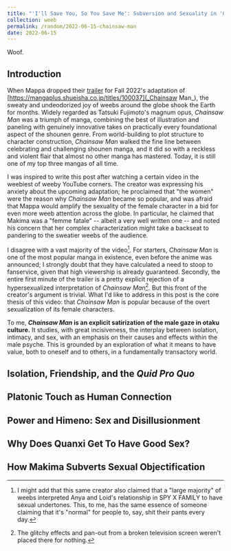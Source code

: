 ```yaml
---
title: "'I'll Save You, So You Save Me': Subversion and Sexuality in 'Chainsaw Man'"
collection: weeb
permalink: /random/2022-06-15-chainsaw-man
date: 2022-06-15
---
```


Woof.

## Introduction
When Mappa dropped their [trailer](https://www.youtube.com/watch?v=l96zmDlWCBk) for Fall 2022's adaptation of [https://mangaplus.shueisha.co.jp/titles/100037](_Chainsaw Man_), the sweaty and undeodorized joy of weebs around the globe shook the Earth for months. Widely regarded as Tatsuki Fujimoto's magnum opus, _Chainsaw Man_ was a triumph of manga, combining the best of illustration and paneling with genuinely innovative takes on practically every foundational aspect of the shounen genre. From world-building to plot structure to character construction, _Chainsaw Man_ walked the fine line between celebrating and challenging shounen manga, and it did so with a reckless and violent flair that almost no other manga has mastered. Today, it is still one of my top three mangas of all time.

I was inspired to write this post after watching a certain video in the weebiest of weeby YouTube corners. The creator was expressing his anxiety about the upcoming adaptation; he proclaimed that "the women" were the reason why _Chainsaw Man_ became so popular, and was afraid that Mappa would amplify the sexuality of the female character in a bid for even more weeb attention across the globe. In particular, he claimed that Makima was a "femme fatale" -- albeit a very well written one -- and noted his concern that her complex characterization might take a backseat to pandering to the sweatier weebs of the audience.

I disagree with a vast majority of the video[^anya]. For starters, _Chainsaw Man_ is one of the most popular manga in existence, even before the anime was announced; I strongly doubt that they have calculated a need to stoop to fanservice, given that high viewership is already guaranteed. Secondly, the entire first minute of the trailer is a pretty explicit rejection of a hypersexualized interpretation of _Chainsaw Man_[^tv]. But this front of the creator's argument is trivial. What I'd like to address in this post is the core thesis of this video: that _Chainsaw Man_ is popular because of the overt sexualization of its female characters. 

To me, **_Chainsaw Man_ is an explicit satirization of the male gaze in otaku culture.** It studies, with great incisiveness, the interplay between isolation, intimacy, and sex, with an emphasis on their causes and effects within the male psyche. This is grounded by an exploration of what it means to have value, both to oneself and to others, in a fundamentally transactory world. 

## Isolation, Friendship, and the _Quid Pro Quo_

## Platonic Touch as Human Connection

## Power and Himeno: Sex and Disillusionment

## Why Does Quanxi Get To Have Good Sex?

## How Makima Subverts Sexual Objectification

[^anya]: I might add that this same creator also claimed that a "large majority" of weebs interpreted Anya and Loid's relationship in SPY X FAMILY to have sexual undertones. This, to me, has the same essence of someone claiming that it's "normal" for people to, say, shit their pants every day.
[^tv]: The glitchy effects and pan-out from a broken television screen weren't placed there for nothing.
